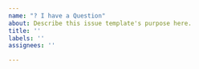 ```yaml
---
name: "? I have a Question"
about: Describe this issue template's purpose here.
title: ''
labels: ''
assignees: ''

---
```



